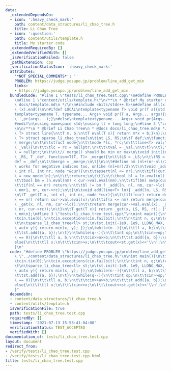 ```yaml
---
data:
  _extendedDependsOn:
  - icon: ':heavy_check_mark:'
    path: content/data_structures/li_chao_tree.h
    title: Li Chao Tree
  - icon: ':question:'
    path: content/utils/template.h
    title: My starter code
  _extendedRequiredBy: []
  _extendedVerifiedWith: []
  _isVerificationFailed: false
  _pathExtension: cpp
  _verificationStatusIcon: ':heavy_check_mark:'
  attributes:
    '*NOT_SPECIAL_COMMENTS*': ''
    PROBLEM: https://judge.yosupo.jp/problem/line_add_get_min
    links:
    - https://judge.yosupo.jp/problem/line_add_get_min
  bundledCode: "#line 1 \"tests/li_chao_tree.test.cpp\"\n#define PROBLEM \"https://judge.yosupo.jp/problem/line_add_get_min\"\
    \n#line 1 \"content/utils/template.h\"\n/**\n * @brief My starter code\n * @docs\
    \ docs/template.md\n */\n\n#include <bits/stdc++.h>\n#define all(x) (x).begin(),\
    \ (x).end()\n\n#ifdef LOCAL\ntemplate<typename T> void pr(T a){std::cerr<<a<<std::endl;}\n\
    template<typename T, typename... Args> void pr(T a, Args... args){std::cerr<<a<<'\
    \ ',pr(args...);}\n#else\ntemplate<typename... Args> void pr(Args... args){}\n\
    #endif\n\nusing namespace std;\nusing ll = long long;\n#line 3 \"content/data_structures/li_chao_tree.h\"\
    \n\n/**\n * @brief Li Chao Tree\n * @docs docs/li_chao_tree.md\n */\n\ntemplate<typename\
    \ T> struct line{\n\tT m, b;\n\tT eval(T x){ return m*x + b;}\n};\n\ntemplate<typename\
    \ T> struct sparse_li_chao_tree{\n\tint LS, RS;\n\tT def;\n\tfunction<T(T, T)>\
    \ merge;\n\t\n\tstruct node{\n\t\tnode *lc, *rc;\n\t\tline<T> val;\n\t\tnode(line<T>\
    \ _val){\n\t\t\tlc = rc = nullptr;\n\t\t\tval = _val;\n\t\t}\n\t};\n\tnode *rt\
    \ = nullptr;\n\t\n\t// merge() should be min or max\n\tvoid init(int _LS, int\
    \ _RS, T _def, function<T(T, T)> _merge){\n\t\tLS = _LS;\n\t\tRS = _RS;\n\t\t\
    def = _def;\n\t\tmerge = _merge;\n\t}\n\n\t#define nm (nl+(nr-nl)/2)\n\t// this\
    \ works for negative indices too, unlike (nl+nr)/2\n\t\n\tvoid _add(line<T> ln,\
    \ int nl, int nr, node *&cur){\n\t\tassert(nl <= nr);\n\t\tif(!cur){\n\t\t\tcur\
    \ = new node(ln);\n\t\t\treturn;\n\t\t}\n\t\tbool bl = ln.eval(nl) < cur->val.eval(nl);\n\
    \t\tbool bm = ln.eval(nm) < cur->val.eval(nm);\n\t\tif(bm) swap(cur->val, ln);\n\
    \t\tif(nl == nr) return;\n\t\tbl != bm ? _add(ln, nl, nm, cur->lc) : _add(ln,\
    \ nm+1, nr, cur->rc);\n\t}\n\tvoid add(line<T> ln){ _add(ln, LS, RS, rt); }\n\t\
    \n\tT _get(T x, int nl, int nr, node *cur){\n\t\tif(!cur) return def;\n\t\tif(nl\
    \ == nr) return cur->val.eval(x);\n\t\tif(x <= nm) return merge(cur->val.eval(x),\
    \ _get(x, nl, nm, cur->lc));\n\t\treturn merge(cur->val.eval(x), _get(x, nm+1,\
    \ nr, cur->rc));\n\t}\n\tT get(T x){ return _get(x, LS, RS, rt); }\n\n\t#undef\
    \ nm\n};\n#line 3 \"tests/li_chao_tree.test.cpp\"\n\nint main(){\n\tios_base::sync_with_stdio(0);\n\
    \tcin.tie(0);\n\tcin.exceptions(cin.failbit);\n\t\n\tint n, q;\n\tcin>>n>>q;\n\
    \t\n\tsparse_li_chao_tree<ll> st;\n\tst.init(-1e9, 1e9, LLONG_MAX, [](auto x,\
    \ auto y){ return min(x, y); });\n\twhile(n--){\n\t\tll a, b;\n\t\tcin>>a>>b;\n\
    \t\tst.add({a, b});\n\t}\n\twhile(q--){\n\t\tint op;\n\t\tcin>>op;\n\t\tif(op\
    \ == 0){\n\t\t\tll a, b;\n\t\t\tcin>>a>>b;\n\t\t\tst.add({a, b});\n\t\t}\n\t\t\
    else{\n\t\t\tll x;\n\t\t\tcin>>x;\n\t\t\tcout<<st.get(x)<<'\\n';\n\t\t}\n\t}\n\
    }\n"
  code: "#define PROBLEM \"https://judge.yosupo.jp/problem/line_add_get_min\"\n#include\
    \ \"../content/data_structures/li_chao_tree.h\"\n\nint main(){\n\tios_base::sync_with_stdio(0);\n\
    \tcin.tie(0);\n\tcin.exceptions(cin.failbit);\n\t\n\tint n, q;\n\tcin>>n>>q;\n\
    \t\n\tsparse_li_chao_tree<ll> st;\n\tst.init(-1e9, 1e9, LLONG_MAX, [](auto x,\
    \ auto y){ return min(x, y); });\n\twhile(n--){\n\t\tll a, b;\n\t\tcin>>a>>b;\n\
    \t\tst.add({a, b});\n\t}\n\twhile(q--){\n\t\tint op;\n\t\tcin>>op;\n\t\tif(op\
    \ == 0){\n\t\t\tll a, b;\n\t\t\tcin>>a>>b;\n\t\t\tst.add({a, b});\n\t\t}\n\t\t\
    else{\n\t\t\tll x;\n\t\t\tcin>>x;\n\t\t\tcout<<st.get(x)<<'\\n';\n\t\t}\n\t}\n\
    }"
  dependsOn:
  - content/data_structures/li_chao_tree.h
  - content/utils/template.h
  isVerificationFile: true
  path: tests/li_chao_tree.test.cpp
  requiredBy: []
  timestamp: '2021-07-13 15:53:41-04:00'
  verificationStatus: TEST_ACCEPTED
  verifiedWith: []
documentation_of: tests/li_chao_tree.test.cpp
layout: document
redirect_from:
- /verify/tests/li_chao_tree.test.cpp
- /verify/tests/li_chao_tree.test.cpp.html
title: tests/li_chao_tree.test.cpp
---
```

